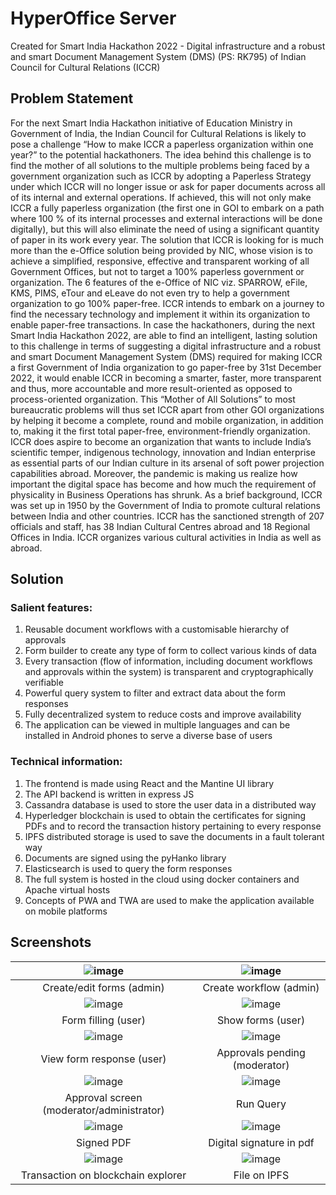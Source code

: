 # HyperOffice Server

Created for Smart India Hackathon 2022 - Digital infrastructure and a robust and smart Document Management System (DMS) (PS: RK795) of Indian Council for Cultural Relations (ICCR)

## Problem Statement

For the next Smart India Hackathon initiative of Education Ministry in Government of India, the Indian Council for Cultural Relations is likely to pose a challenge “How to make ICCR a paperless organization within one year?” to the potential hackathoners. The idea behind this challenge is to find the mother of all solutions to the multiple problems being faced by a government organization such as ICCR by adopting a Paperless Strategy under which ICCR will no longer issue or ask for paper documents across all of its internal and external operations. If achieved, this will not only make ICCR a fully paperless organization (the first one in GOI to embark on a path where 100 % of its internal processes and external interactions will be done digitally), but this will also eliminate the need of using a significant quantity of paper in its work every year. The solution that ICCR is looking for is much more than the e-Office solution being provided by NIC, whose vision is to achieve a simplified, responsive, effective and transparent working of all Government Offices, but not to target a 100% paperless government or organization. The 6 features of the e-Office of NIC viz. SPARROW, eFile, KMS, PIMS, eTour and eLeave do not even try to help a government organization to go 100% paper-free. ICCR intends to embark on a journey to find the necessary technology and implement it within its organization to enable paper-free transactions. In case the hackathoners, during the next Smart India Hackathon 2022, are able to find an intelligent, lasting solution to this challenge in terms of suggesting a digital infrastructure and a robust and smart Document Management System (DMS) required for making ICCR a first Government of India organization to go paper-free by 31st December 2022, it would enable ICCR in becoming a smarter, faster, more transparent and thus, more accountable and more result-oriented as opposed to process-oriented organization. This “Mother of All Solutions” to most bureaucratic problems will thus set ICCR apart from other GOI organizations by helping it become a complete, round and mobile organization, in addition to, making it the first total paper-free, environment-friendly organization. ICCR does aspire to become an organization that wants to include India’s scientific temper, indigenous technology, innovation and Indian enterprise as essential parts of our Indian culture in its arsenal of soft power projection capabilities abroad. Moreover, the pandemic is making us realize how important the digital space has become and how much the requirement of physicality in Business Operations has shrunk. As a brief background, ICCR was set up in 1950 by the Government of India to promote cultural relations between India and other countries. ICCR has the sanctioned strength of 207 officials and staff, has 38 Indian Cultural Centres abroad and 18 Regional Offices in India. ICCR organizes various cultural activities in India as well as abroad.

## Solution

### Salient features:

1. Reusable document workflows with a customisable hierarchy of approvals
2. Form builder to create any type of form to collect various kinds of data
3. Every transaction (flow of information, including document workflows and approvals within the system) is transparent and cryptographically verifiable
4. Powerful query system to filter and extract data about the form responses
5. Fully decentralized system to reduce costs and improve availability
6. The application can be viewed in multiple languages and can be installed in Android phones to serve a diverse base of users

### Technical information:

1. The frontend is made using React and the Mantine UI library
2. The API backend is written in express JS
3. Cassandra database is used to store the user data in a distributed way
4. Hyperledger blockchain is used to obtain the certificates for signing PDFs and to record the transaction history pertaining to every response
5. IPFS distributed storage is used to save the documents in a fault tolerant way
6. Documents are signed using the pyHanko library
7. Elasticsearch is used to query the form responses
8. The full system is hosted in the cloud using docker containers and Apache virtual hosts
9. Concepts of PWA and TWA are used to make the application available on mobile platforms


## Screenshots

|![image](https://i.imgur.com/oaWYoKT.png)|![image](https://i.imgur.com/OJExDLD.png)|
|:---:|:---:|
|Create/edit forms (admin)|Create workflow (admin)|
|![image](https://i.imgur.com/X12Os3t.png)|![image](https://i.imgur.com/UmDe2hN.png)|
|Form filling (user)|Show forms (user)|
|![image](https://i.imgur.com/i1gqu4z.png)|![image](https://i.imgur.com/6J6912h.png)|
|View form response (user)|Approvals pending (moderator)|
|![image](https://i.imgur.com/3rTL5gT.png)|![image](https://i.imgur.com/shvGOld.png)|
|Approval screen (moderator/administrator)|Run Query|
|![image](https://i.imgur.com/o0lmMi6.png)|![image](https://i.imgur.com/NNwLhaD.png)|
|Signed PDF|Digital signature in pdf|
|![image](https://i.imgur.com/ZoqcA6v.png)|![image](https://i.imgur.com/Ml8J8l8.png)|
|Transaction on blockchain explorer|File on IPFS|
